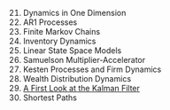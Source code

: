 21. Dynamics in One Dimension
22. AR1 Processes
23. Finite Markov Chains
24. Inventory Dynamics
25. Linear State Space Models
26. Samuelson Multiplier-Accelerator
27. Kesten Processes and Firm Dynamics
28. Wealth Distribution Dynamics
29. [A First Look at the Kalman Filter](29_A_First_Look_at_the_Kalman_Filter.ipynb)
30. Shortest Paths
